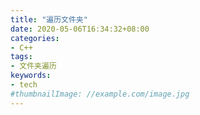 ```yaml
---
title: "遍历文件夹"
date: 2020-05-06T16:34:32+08:00
categories:
- C++
tags:
- 文件夹遍历
keywords:
- tech
#thumbnailImage: //example.com/image.jpg
---
```


<!--more-->
